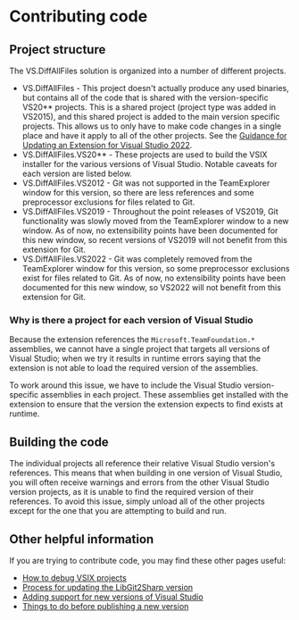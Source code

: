 # Contributing code

## Project structure

The VS.DiffAllFiles solution is organized into a number of different projects.

- VS.DiffAllFiles - This project doesn't actually produce any used binaries, but contains all of the code that is shared with the version-specific VS20** projects.
This is a shared project (project type was added in VS2015), and this shared project is added to the main version specific projects. This allows us to only have to make code changes in a single place and have it apply to all of the other projects. See the [Guidance for Updating an Extension for Visual Studio 2022](https://docs.microsoft.com/en-us/visualstudio/extensibility/migration/update-visual-studio-extension).
- VS.DiffAllFiles.VS20** - These projects are used to build the VSIX installer for the various versions of Visual Studio. Notable caveats for each version are listed below.
- VS.DiffAllFiles.VS2012 - Git was not supported in the TeamExplorer window for this version, so there are less references and some preprocessor exclusions for files related to Git.
- VS.DiffAllFiles.VS2019 - Throughout the point releases of VS2019, Git functionality was slowly moved from the TeamExplorer window to a new window. As of now, no extensibility points have been documented for this new window, so recent versions of VS2019 will not benefit from this extension for Git. 
- VS.DiffAllFiles.VS2022 - Git was completely removed from the TeamExplorer window for this version, so some preprocessor exclusions exist for files related to Git. As of now, no extensibility points have been documented for this new window, so VS2022 will not benefit from this extension for Git. 


### Why is there a project for each version of Visual Studio

Because the extension references the `Microsoft.TeamFoundation.*` assemblies, we cannot have a single project that targets all versions of Visual Studio; when we try it results in runtime errors saying that the extension is not able to load the required version of the assemblies.

To work around this issue, we have to include the Visual Studio version-specific assemblies in each project.
These assemblies get installed with the extension to ensure that the version the extension expects to find exists at runtime.

## Building the code

The individual projects all reference their relative Visual Studio version's references.
This means that when building in one version of Visual Studio, you will often receive warnings and errors from the other Visual Studio version projects, as it is unable to find the required version of their references.
To avoid this issue, simply unload all of the other projects except for the one that you are attempting to build and run.

## Other helpful information

If you are trying to contribute code, you may find these other pages useful:

- [How to debug VSIX projects][HowToDebugVsixProjectsPage]
- [Process for updating the LibGit2Sharp version][ProcessForUpdatingLibGit2SharpPage]
- [Adding support for new versions of Visual Studio][SupportingNewVisualStudioVersionsPage]
- [Things to do before publishing a new version][PublishingANewVersionPage]

[HowToDebugVsixProjectsPage]: Contributing/HowToDebugVsixProjects.md
[ProcessForUpdatingLibGit2SharpPage]: Contributing/ProcessForUpdatingLibGit2Sharp.md
[SupportingNewVisualStudioVersionsPage]: Contributing/SupportingNewVisualStudioVersions.md
[PublishingANewVersionPage]: Contributing/PublishingANewVersion.md